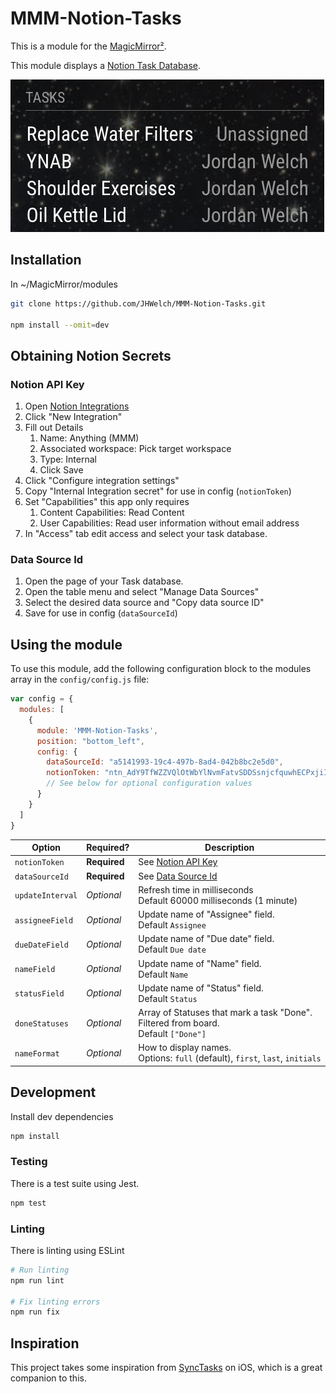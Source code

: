 # MMM-Notion-Tasks

This is a module for the [MagicMirror²](https://github.com/MichMich/MagicMirror/).

This module displays a [Notion Task Database](https://www.notion.com/help/sprints#create-a-task-database).

![Screenshot](screenshot.png)

## Installation

In ~/MagicMirror/modules

```sh
git clone https://github.com/JHWelch/MMM-Notion-Tasks.git

npm install --omit=dev
```

## Obtaining Notion Secrets

### Notion API Key

1. Open [Notion Integrations](https://www.notion.so/profile/integrations)
2. Click "New Integration"
3. Fill out Details
   1. Name: Anything (MMM)
   2. Associated workspace: Pick target workspace
   3. Type: Internal
   4. Click Save
4. Click "Configure integration settings"
5. Copy "Internal Integration secret" for use in config (`notionToken`)
6. Set "Capabilities" this app only requires
   1. Content Capabilities: Read Content
   2. User Capabilities: Read user information without email address
7. In "Access" tab edit access and select your task database.

### Data Source Id

1. Open the page of your Task database.
2. Open the table menu and select "Manage Data Sources"
3. Select the desired data source and "Copy data source ID"
4. Save for use in config (`dataSourceId`)

## Using the module

To use this module, add the following configuration block to the modules array in the `config/config.js` file:

```js
var config = {
  modules: [
    {
      module: 'MMM-Notion-Tasks',
      position: "bottom_left",
      config: {
        dataSourceId: "a5141993-19c4-497b-8ad4-042b8bc2e5d0",
        notionToken: "ntn_AdY9TfWZZVQlOtWbYlNvmFatvSDDSsnjcfquwhECPxjiIv",
        // See below for optional configuration values
      }
    }
  ]
}
```

| Option           | Required?    | Description                                                                             |
| ---------------- | ------------ | --------------------------------------------------------------------------------------- |
| `notionToken`    | **Required** | See [Notion API Key](#notion-api-key)                                                   |
| `dataSourceId`   | **Required** | See [Data Source Id](#data-source-id)                                                   |
| `updateInterval` | *Optional*   | Refresh time in milliseconds <br>Default 60000 milliseconds (1 minute)                  |
| `assigneeField`  | *Optional*   | Update name of "Assignee" field. <br>Default `Assignee`                                 |
| `dueDateField`   | *Optional*   | Update name of "Due date" field. <br>Default `Due date`                                 |
| `nameField`      | *Optional*   | Update name of "Name" field. <br>Default `Name`                                         |
| `statusField`    | *Optional*   | Update name of "Status" field. <br>Default `Status`                                     |
| `doneStatuses`   | *Optional*   | Array of Statuses that mark a task "Done". Filtered from board. <br> Default `["Done"]` |
| `nameFormat`     | *Optional*   | How to display names. <br>Options: `full` (default), `first`, `last`, `initials`        |

## Development

Install dev dependencies

```sh
npm install
```

### Testing

There is a test suite using Jest.

```sh
npm test
```

### Linting

There is linting using ESLint

```sh
# Run linting
npm run lint

# Fix linting errors
npm run fix
```

## Inspiration

This project takes some inspiration from [SyncTasks](https://www.synctasks.app/) on iOS, which is a great companion to this.

